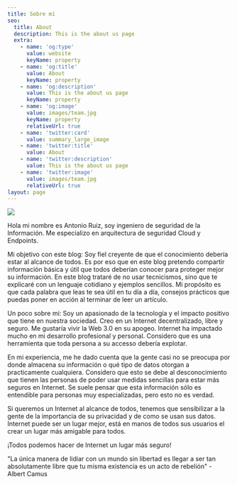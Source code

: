 ```yaml
---
title: Sobre mí
seo:
  title: About
  description: This is the about us page
  extra:
    - name: 'og:type'
      value: website
      keyName: property
    - name: 'og:title'
      value: About
      keyName: property
    - name: 'og:description'
      value: This is the about us page
      keyName: property
    - name: 'og:image'
      value: images/team.jpg
      keyName: property
      relativeUrl: true
    - name: 'twitter:card'
      value: summary_large_image
    - name: 'twitter:title'
      value: About
    - name: 'twitter:description'
      value: This is the about us page
    - name: 'twitter:image'
      value: images/team.jpg
      relativeUrl: true
layout: page
---
```

![](/images/icono1-de1c2d62.png)

Hola mi nombre es Antonio Ruiz, soy ingeniero de seguridad de la Información. Me especializo en arquitectura de seguridad Cloud y Endpoints.

Mi objetivo con este blog: Soy fiel creyente de que el conocimiento debería estar al alcance de todos. Es por eso que en este blog pretendo compartir información básica y útil que todos deberían conocer para proteger mejor su información. En este blog trataré de no usar tecnicismos, sino que te explicaré con un lenguaje cotidiano y ejemplos sencillos. Mi propósito es que cada palabra que leas te sea útil en tu día a día, consejos prácticos que puedas poner en acción al terminar de leer un artículo.

Un poco sobre mí: Soy un apasionado de la tecnología y el impacto positivo que tiene en nuestra sociedad. Creo en un Internet decentralizado, libre y seguro. Me gustaría vivir la Web 3.0 en su apogeo. Internet ha impactado mucho en mi desarrollo profesional y personal. Considero que es una herramienta que toda persona a su accesso debería explotar.

En mi experiencia, me he dado cuenta que la gente casi no se preocupa por donde almacena su información o qué tipo de datos otorgan a practicamente cualquiera. Considero que esto se debe al desconocimiento que tienen las personas de poder usar medidas sencillas para estar más seguros en Internet. Se suele pensar que esta información sólo es entendible para personas muy especializadas, pero esto no es verdad.

Si queremos un Internet al alcance de todos, tenemos que sensibilizar a la gente de la importancia de su privacidad y de como se usan sus datos. Internet puede ser un lugar mejor, está en manos de todos sus usuarios el crear un lugar más amigable para todos.

¡Todos podemos hacer de Internet un lugar más seguro!

"La única manera de lidiar con un mundo sin libertad es llegar a ser tan absolutamente libre que tu misma existencia es un acto de rebelión" - Albert Camus
